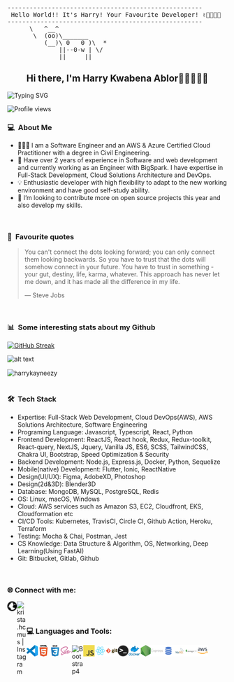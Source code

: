 <!-- ### Hi there 👋🧑🏾‍💻 -->

<!--
**HarryKayNeezy/HarryKayNeezy** is a ✨ _special_ ✨ repository because its `README.md` (this file) appears on your GitHub profile.

Here are some ideas to get you started:

- 🔭 I’m currently working on ...
- 🌱 I’m currently learning ...
- 👯 I’m looking to collaborate on ...
- 🤔 I’m looking for help with ...
- 💬 Ask me about ...
- 📫 How to reach me: ...
- 😄 Pronouns: ...
- ⚡ Fun fact: ...
-->

<pre>

-----------------------------------------------------
<span> Hello World!! It's Harry! Your Favourite Developer! ✌🏾🧑🏾‍💻 </span>
-----------------------------------------------------
      \   ^__^
       \  (oo)\_______
          (__)\ 0   0 )\  *
              ||--0-w | \/
              ||     ||
</pre>


<div align="center">
  <h2> 
     Hi there, I'm Harry Kwabena Ablor✌🏾🧑🏾‍💻
  </h2>
</div>

![Typing SVG](https://readme-typing-svg.herokuapp.com?font=arial&color=5594F0&lines=Software%20Engineer)

![Profile views](https://komarev.com/ghpvc/?username=harrykayneezy)

### 💻 &nbsp;About Me
- 🧑🏾‍💻  I am a Software Engineer and an AWS & Azure Certified Cloud Practitioner with a degree in Civil Engineering.
- 🔭  Have over 2 years of experience in Software and web development and currently working as an Engineer with BigSpark. I have expertise in Full-Stack Development, Cloud Solutions Architecture and DevOps.
- 💡  Enthusiastic developer with high flexibility to adapt to the new working environment and have good self-study ability.
- 🤔 I’m looking to contribute more on open source projects this year and also develop my skills.

<br>

### 💬 &nbsp;Favourite quotes
> You can't connect the dots looking forward; you can only connect them looking backwards. So you have to trust that the dots will somehow connect in your future. You have to trust in something - your gut, destiny, life, karma, whatever. This approach has never let me down, and it has made all the difference in my life.
>
>— Steve Jobs

<br />

### 📊 &nbsp;Some interesting stats about my Github

[![GitHub Streak](http://github-readme-streak-stats.herokuapp.com?user=harrykayneezy&theme=ayu-light&date_format=M%20j%5B%2C%20Y%5D&background=FFFFFF&stroke=5594F0&sideNums=5594F0&sideLabels=5594F0&border=D0D7DE)](https://git.io/streak-stats)

![alt text](https://github-readme-stats.vercel.app/api?username=harrykayneezy&show_icons=true&include_all_commits=true&count_private=true)

<div><img align="center" src="https://github-readme-stats.vercel.app/api/top-langs/?username=harrykayneezy&layout=compact&hide=html" alt="harrykayneezy" /></div>

<br />

### 🛠 &nbsp;Tech Stack
- Expertise: Full-Stack Web Development, Cloud DevOps(AWS), AWS Solutions Architecture, Software Engineering
- Programing Language: Javascript, Typescript, React, Python 
- Frontend Development: ReactJS, React hook, Redux, Redux-toolkit, React-query, NextJS, Jquery, Vanilla JS, ES6, SCSS, TailwindCSS, Chakra UI, Bootstrap, Speed Optimization & Security
- Backend Development: Node.js, Express.js, Docker, Python, Sequelize
- Mobile(native) Development: Flutter, Ionic, ReactNative
- Design(UI/UX): Figma, AdobeXD, Photoshop
- Design(2d&3D): Blender3D
- Database: MongoDB, MySQL, PostgreSQL, Redis
- OS: Linux, macOS, Windows 
- Cloud: AWS services such as Amazon S3, EC2, Cloudfront, EKS, Cloudformation etc
      <!-- Build & Bundle Tools: Grunt, Gulp, webpack -->
- CI/CD Tools: Kubernetes, TravisCI, Circle CI, Github Action, Heroku, Terraform 
- Testing: Mocha & Chai, Postman, Jest 
- CS Knowledge: Data Structure & Algorithm, OS, Networking, Deep Learning(Using FastAI) 
      <!-- Project management tools: Jira, Clickup, Notion, Trello -->
- Git: Bitbucket, Gitlab, Github 
<br />


### 🌐&nbsp;Connect with me:
[<img align="left" alt="" width="22px" src="https://raw.githubusercontent.com/iconic/open-iconic/master/svg/globe.svg" />][linkedin]
[<img align="left" alt="krista.hcmus | Instagram" width="22px" src="https://cdn.jsdelivr.net/npm/simple-icons@v3/icons/github.svg" />][github]

<br />
<br />

### 💻&nbsp;Languages and Tools:

[<img align="left" alt="Visual Studio Code" width="26px" src="https://raw.githubusercontent.com/github/explore/80688e429a7d4ef2fca1e82350fe8e3517d3494d/topics/visual-studio-code/visual-studio-code.png" />][github]
[<img align="left" alt="HTML5" width="26px" src="https://raw.githubusercontent.com/github/explore/80688e429a7d4ef2fca1e82350fe8e3517d3494d/topics/html/html.png" />][github]
[<img align="left" alt="CSS3" width="26px" src="https://raw.githubusercontent.com/github/explore/80688e429a7d4ef2fca1e82350fe8e3517d3494d/topics/css/css.png" />][github]
[<img align="left" alt="Sass" width="26px" src="https://raw.githubusercontent.com/github/explore/80688e429a7d4ef2fca1e82350fe8e3517d3494d/topics/sass/sass.png" />][github]
[<img align="left" alt="Bootstrap4" width="26px" src="https://img.icons8.com/color/48/000000/bootstrap.png"/>][github]
[<img align="left" alt="JavaScript" width="26px" src="https://raw.githubusercontent.com/github/explore/80688e429a7d4ef2fca1e82350fe8e3517d3494d/topics/javascript/javascript.png" />][github]
[<img align="left" alt="React" width="26px" src="https://raw.githubusercontent.com/github/explore/80688e429a7d4ef2fca1e82350fe8e3517d3494d/topics/react/react.png" />][github]
[<img align="left" alt="Git" width="26px" src="https://raw.githubusercontent.com/github/explore/80688e429a7d4ef2fca1e82350fe8e3517d3494d/topics/git/git.png" />][github]
[<img align="left" alt="Terminal" width="26px" src="https://raw.githubusercontent.com/github/explore/80688e429a7d4ef2fca1e82350fe8e3517d3494d/topics/terminal/terminal.png" />][github]
 <!-- [<img align="left" alt="Java" width="26px" src="https://img.icons8.com/color/48/000000/java-coffee-cup-logo.png"/>][github] -->
[<img align="left" alt="Docker" width="26px" src="https://raw.githubusercontent.com/github/explore/80688e429a7d4ef2fca1e82350fe8e3517d3494d/topics/docker/docker.png" />][github]
[<img align="left" alt="Node.js" width="26px" src="https://raw.githubusercontent.com/github/explore/80688e429a7d4ef2fca1e82350fe8e3517d3494d/topics/nodejs/nodejs.png" />][github]
[<img align="left" alt="Express" width="26px" src="https://raw.githubusercontent.com/github/explore/80688e429a7d4ef2fca1e82350fe8e3517d3494d/topics/express/express.png" />][github]
[<img align="left" alt="SQL" width="26px" src="https://raw.githubusercontent.com/github/explore/80688e429a7d4ef2fca1e82350fe8e3517d3494d/topics/sql/sql.png" />][github]
[<img align="left" alt="MySQL" width="26px" src="https://raw.githubusercontent.com/github/explore/80688e429a7d4ef2fca1e82350fe8e3517d3494d/topics/mysql/mysql.png" />][github]
[<img align="left" alt="MongoDB" width="26px" src="https://raw.githubusercontent.com/github/explore/80688e429a7d4ef2fca1e82350fe8e3517d3494d/topics/mongodb/mongodb.png" />][github]
[<img align="left" alt="AWS" width="26px" src="https://raw.githubusercontent.com/github/explore/80688e429a7d4ef2fca1e82350fe8e3517d3494d/topics/aws/aws.png" />][github]
<br />
<br />

[linkedin]: https://www.linkedin.com/in/harry-kwabena-ablor/
[github]: https://github.com/harrykayneezy
